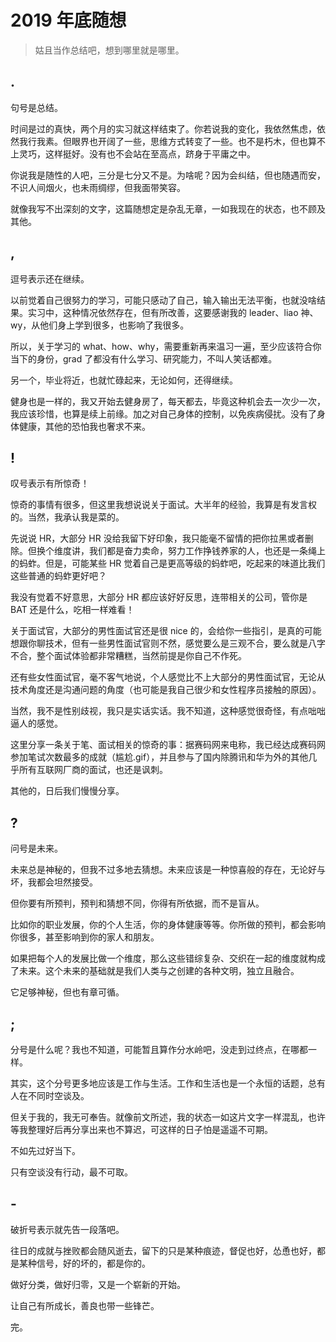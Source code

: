 # 2019 年底随想

> 姑且当作总结吧，想到哪里就是哪里。

## .

句号是总结。

时间是过的真快，两个月的实习就这样结束了。你若说我的变化，我依然焦虑，依然我行我素。但眼界也开阔了一些，思维方式转变了一些。也不是朽木，但也算不上灵巧，这样挺好。没有也不会站在至高点，跻身于平庸之中。

你说我是随性的人吧，三分是七分又不是。为啥呢？因为会纠结，但也随遇而安，不识人间烟火，也未雨绸缪，但我面带笑容。

就像我写不出深刻的文字，这篇随想定是杂乱无章，一如我现在的状态，也不顾及其他。

## ,

逗号表示还在继续。

以前觉着自己很努力的学习，可能只感动了自己，输入输出无法平衡，也就没啥结果。实习中，这种情况依然存在，但有所改善，这要感谢我的 leader、liao 神、wy，从他们身上学到很多，也影响了我很多。

所以，关于学习的 what、how、why，需要重新再来温习一遍，至少应该符合你当下的身份，grad 了都没有什么学习、研究能力，不叫人笑话都难。

另一个，毕业将近，也就忙碌起来，无论如何，还得继续。

健身也是一样的，我又开始去健身房了，每天都去，毕竟这种机会去一次少一次，我应该珍惜，也算是续上前缘。加之对自己身体的控制，以免疾病侵扰。没有了身体健康，其他的恐怕我也奢求不来。

## !

叹号表示有所惊奇！

惊奇的事情有很多，但这里我想说说关于面试。大半年的经验，我算是有发言权的。当然，我承认我是菜的。

先说说 HR，大部分 HR 没给我留下好印象，我只能毫不留情的把你拉黑或者删除。但换个维度讲，我们都是奋力卖命，努力工作挣钱养家的人，也还是一条绳上的蚂蚱。但是，可能某些 HR 觉着自己是更高等级的蚂蚱吧，吃起来的味道比我们这些普通的蚂蚱更好吧？

我没有觉着不好意思，大部分 HR 都应该好好反思，连带相关的公司，管你是 BAT 还是什么，吃相一样难看！

关于面试官，大部分的男性面试官还是很 nice 的，会给你一些指引，是真的可能想跟你聊技术，但有一些男性面试官则不然，感觉要么是三观不合，要么就是八字不合，整个面试体验都非常糟糕，当然前提是你自己不作死。

还有些女性面试官，毫不客气地说，个人感觉比不上大部分的男性面试官，无论从技术角度还是沟通问题的角度（也可能是我自己很少和女性程序员接触的原因）。

当然，我不是性别歧视，我只是实话实话。我不知道，这种感觉很奇怪，有点咄咄逼人的感觉。

这里分享一条关于笔、面试相关的惊奇的事：据赛码网来电称，我已经达成赛码网参加笔试次数最多的成就（尴尬.gif），并且参与了国内除腾讯和华为外的其他几乎所有互联网厂商的面试，也还是讽刺。

其他的，日后我们慢慢分享。

## ?

问号是未来。

未来总是神秘的，但我不过多地去猜想。未来应该是一种惊喜般的存在，无论好与坏，我都会坦然接受。

但你要有所预判，预判和猜想不同，你得有所依据，而不是盲从。

比如你的职业发展，你的个人生活，你的身体健康等等。你所做的预判，都会影响你很多，甚至影响到你的家人和朋友。

如果把每个人的发展比做一个维度，那么这些错综复杂、交织在一起的维度就构成了未来。这个未来的基础就是我们人类与之创建的各种文明，独立且融合。

它足够神秘，但也有章可循。

## ;

分号是什么呢？我也不知道，可能暂且算作分水岭吧，没走到过终点，在哪都一样。

其实，这个分号更多地应该是工作与生活。工作和生活也是一个永恒的话题，总有人在不同时空谈及。

但关于我的，我无可奉告。就像前文所述，我的状态一如这片文字一样混乱，也许等我整理好后再分享出来也不算迟，可这样的日子怕是遥遥不可期。

不如先过好当下。

只有空谈没有行动，最不可取。

## -

破折号表示就先告一段落吧。

往日的成就与挫败都会随风逝去，留下的只是某种痕迹，督促也好，怂恿也好，都是某种信号，好的坏的，都是你的。

做好分类，做好归零，又是一个崭新的开始。

让自己有所成长，善良也带一些锋芒。

完。
